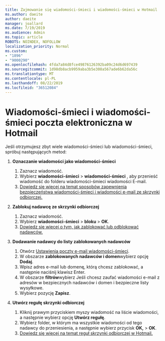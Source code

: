```yaml
---
title: Zajmowanie się wiadomości-śmieci i wiadomości-śmieci w Hotmail
ms.author: daeite
author: daeite
manager: joallard
ms.date: 7/19/2019
ms.audience: Admin
ms.topic: article
ROBOTS: NOINDEX, NOFOLLOW
localization_priority: Normal
ms.custom:
- "1896"
- "9000290"
ms.openlocfilehash: 4fda7a84d8fce49876126392ba09c24d6d697439
ms.sourcegitcommit: 1d98db8acb9959aba3b5e308a567ade6b62da56c
ms.translationtype: MT
ms.contentlocale: pl-PL
ms.lasthandoff: 08/22/2019
ms.locfileid: "36512084"
---
```

# <a name="spam-and-junk-email-in-outlookcom"></a>Wiadomości-śmieci i wiadomości-śmieci poczta elektroniczna w Hotmail

Jeśli otrzymujesz zbyt wiele wiadomości-śmieci lub wiadomości-śmieci, spróbuj następujących metod:

1. **Oznaczanie wiadomości jako wiadomości-śmieci**
    1. Zaznacz wiadomość.
    1. Wybierz **wiadomości-śmieci** > **wiadomości-śmieci** , aby przenieść wiadomość do folderu wiadomości-śmieci wiadomości E-mail.
    1. [Dowiedz się więcej na temat sposobów zapewnienia bezpieczeństwa wiadomości-śmieci i wiadomości e-mail ze skrzynki odbiorczej.](https://support.office.com/article/a3ece97b-82f8-4a5e-9ac3-e92fa6427ae4?wt.mc_id=Office_Outlook_com_Alchemy)

1. **Zablokuj nadawcę ze skrzynki odbiorczej**
    1. Zaznacz wiadomość.
    1. Wybierz **wiadomości-śmieci** > **bloku** > **OK**.
    1. [Dowiedz się więcej o tym, jak zablokować lub odblokować nadawców.](https://support.office.com/article/afba1c94-77bb-4f50-8b85-057cf52f4d5e?wt.mc_id=Office_Outlook_com_Alchemy)

1. **Dodawanie nadawcy do listy zablokowanych nadawców**
    1. Otwórz [Ustawienia poczty e-mail wiadomości-śmieci](https://outlook.live.com/mail/options/mail/junkEmail/blockedSendersAndDomainsV2).
    1. W obszarze **zablokowanych nadawców i domen**wybierz opcję **Dodaj**.
    1. Wpisz adres e-mail lub domenę, którą chcesz zablokować, a następnie naciśnij klawisz Enter.
    1. W obszarze **filtrów**wybierz Jeśli chcesz zaufać wiadomości e-mail z adresów w bezpiecznych nadawców i domen i bezpieczne listy wysyłkowe.
    1. Wybierz pozycję **Zapisz**.

1. **Utwórz regułę skrzynki odbiorczej**
    1. Kliknij prawym przyciskiem myszy wiadomość na liście wiadomości, a następnie wybierz opcję **Utwórz regułę**.
    1. Wybierz folder, w którym ma wszystkie wiadomości od tego nadawcy do przeniesienia, a następnie wybierz przycisk **OK,** > **OK**.
    1. [Dowiedz się więcej na temat reguł skrzynki odbiorczej w Hotmail.](https://support.office.com/article/4b094371-a5d7-49bd-8b1b-4e4896a7cc5d?wt.mc_id=Office_Outlook_com_Alchemy)